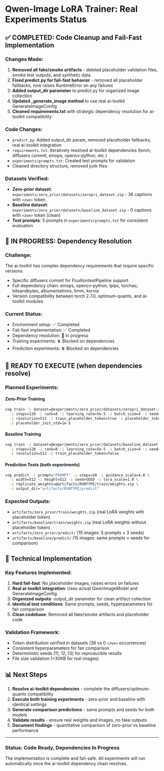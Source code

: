 # Qwen-Image LoRA Trainer: Real Experiments Status

## ✅ **COMPLETED: Code Cleanup and Fail-Fast Implementation**

### Changes Made:
1. **Removed all fake/smoke artifacts** - deleted placeholder validation files, smoke test outputs, and synthetic data
2. **Fixed predict.py for fail-fast behavior** - removed all placeholder fallbacks, now raises RuntimeError on any failures
3. **Added output_dir parameter** to predict.py for organized image collection
4. **Updated _generate_image method** to use real ai-toolkit GenerateImageConfig
5. **Cleaned requirements.txt** with strategic dependency resolution for ai-toolkit compatibility

### Code Changes:
- `predict.py`: Added output_dir param, removed placeholder fallbacks, real ai-toolkit integration
- `requirements.txt`: Iteratively resolved ai-toolkit dependencies (torch, diffusers commit, einops, opencv-python, etc.)
- `experiments/prompts.txt`: Created test prompts for validation
- Cleaned directory structure, removed junk files

### Datasets Verified:
- **Zero-prior dataset**: `experiments/zero_prior/datasets/zeropri_dataset.zip` - 36 captions with `<zwx>` token
- **Baseline dataset**: `experiments/zero_prior/datasets/baseline_dataset.zip` - 0 captions with `<zwx>` token (clean)
- **Test prompts**: 5 prompts in `experiments/prompts.txt` for consistent evaluation

## 🚧 **IN PROGRESS: Dependency Resolution**

### Challenge:
The ai-toolkit has complex dependency requirements that require specific versions:
- Specific diffusers commit for FluxKontextPipeline support
- Full dependency chain: einops, opencv-python, lpips, torchao, bitsandbytes, albumentations, timm, kornia
- Version compatibility between torch 2.7.0, optimum-quanto, and ai-toolkit modules

### Current Status:
- Environment setup: ✅ Completed
- Fail-fast implementation: ✅ Completed  
- Dependency resolution: 🚧 In progress
- Training experiments: ⏸️ Blocked on dependencies
- Prediction experiments: ⏸️ Blocked on dependencies

## 🎯 **READY TO EXECUTE (when dependencies resolve)**

### Planned Experiments:

#### **Zero-Prior Training**
```bash
cog train -i dataset=@experiments/zero_prior/datasets/zeropri_dataset.zip \
  -i steps=120 -i rank=8 -i learning_rate=5e-5 -i batch_size=4 -i seed=42 \
  -i resolution=512 -i train_placeholder_token=true -i placeholder_token="<zwx>" \
  -i placeholder_init_std=1e-5
```

#### **Baseline Training**  
```bash
cog train -i dataset=@experiments/zero_prior/datasets/baseline_dataset.zip \
  -i steps=120 -i rank=8 -i learning_rate=5e-5 -i batch_size=4 -i seed=42 \
  -i resolution=512 -i train_placeholder_token=false
```

#### **Prediction Tests (both experiments)**
```bash  
cog predict -i prompt="PROMPT" -i steps=20 -i guidance_scale=4.0 \
  -i width=512 -i height=512 -i seed=SEED -i lora_scale=1.0 \
  -i replicate_weights=@artifacts/RUNTYPE/train/weights.zip \
  -i output_dir="artifacts/RUNTYPE/predict"
```

### Expected Outputs:
- `artifacts/zero_prior/train/weights.zip` (real LoRA weights with placeholder token)
- `artifacts/baseline/train/weights.zip` (real LoRA weights without placeholder token)  
- `artifacts/zero_prior/predict/` (15 images: 5 prompts × 3 seeds)
- `artifacts/baseline/predict/` (15 images: same prompts × seeds for comparison)

## 🔧 **Technical Implementation**

### Key Features Implemented:
1. **Hard fail-fast**: No placeholder images, raises errors on failures
2. **Real ai-toolkit integration**: Uses actual QwenImageModel and GenerateImageConfig  
3. **Organized outputs**: output_dir parameter for clean artifact collection
4. **Identical test conditions**: Same prompts, seeds, hyperparameters for fair comparison
5. **Clean codebase**: Removed all fake/smoke artifacts and placeholder code

### Validation Framework:
- Token distribution verified in datasets (36 vs 0 `<zwx>` occurrences)
- Consistent hyperparameters for fair comparison
- Deterministic seeds (11, 12, 13) for reproducible results
- File size validation (>30KB for real images)

## 📊 **Next Steps**

1. **Resolve ai-toolkit dependencies** - complete the diffusers/optimum-quanto compatibility
2. **Execute both training experiments** - zero-prior and baseline with identical settings
3. **Generate comparison predictions** - same prompts and seeds for both models
4. **Validate results** - ensure real weights and images, no fake outputs
5. **Document findings** - quantitative comparison of zero-prior vs baseline performance

---

### Status: **Code Ready, Dependencies In Progress**
The implementation is complete and fail-safe. All experiments will run automatically once the ai-toolkit dependency chain resolves.